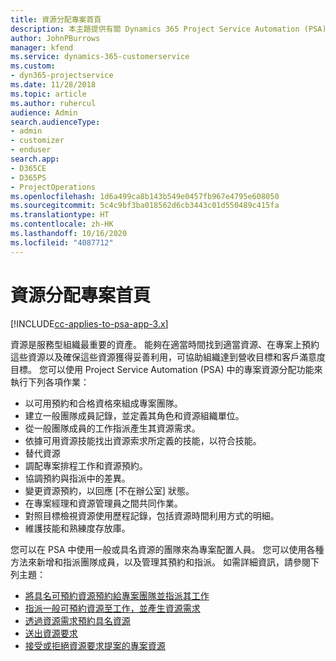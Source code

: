 ```yaml
---
title: 資源分配專案首頁
description: 本主題提供有關 Dynamics 365 Project Service Automation (PSA) 中資源管理功能的資訊。
author: JohnPBurrows
manager: kfend
ms.service: dynamics-365-customerservice
ms.custom:
- dyn365-projectservice
ms.date: 11/28/2018
ms.topic: article
ms.author: ruhercul
audience: Admin
search.audienceType:
- admin
- customizer
- enduser
search.app:
- D365CE
- D365PS
- ProjectOperations
ms.openlocfilehash: 1d6a499ca8b143b549e0457fb967e4795e608050
ms.sourcegitcommit: 5c4c9bf3ba018562d6cb3443c01d550489c415fa
ms.translationtype: HT
ms.contentlocale: zh-HK
ms.lasthandoff: 10/16/2020
ms.locfileid: "4087712"
---
```

# <a name="resourcing-projects-home-page"></a>資源分配專案首頁

[!INCLUDE[cc-applies-to-psa-app-3.x](../includes/cc-applies-to-psa-app-3x.md)]

資源是服務型組織最重要的資產。 能夠在適當時間找到適當資源、在專案上預約這些資源以及確保這些資源獲得妥善利用，可協助組織達到營收目標和客戶滿意度目標。 您可以使用 Project Service Automation (PSA) 中的專案資源分配功能來執行下列各項作業：

- 以可用預約和合格資格來組成專案團隊。
- 建立一般團隊成員記錄，並定義其角色和資源組織單位。
- 從一般團隊成員的工作指派產生其資源需求。
- 依據可用資源技能找出資源索求所定義的技能，以符合技能。
- 替代資源
- 調配專案排程工作和資源預約。
- 協調預約與指派中的差異。
- 變更資源預約，以回應 [不在辦公室] 狀態。
- 在專案經理和資源管理員之間共同作業。
- 對照目標檢視資源使用歷程記錄，包括資源時間利用方式的明細。
- 維護技能和熟練度存放庫。


您可以在 PSA 中使用一般或具名資源的團隊來為專案配置人員。 您可以使用各種方法來新增和指派團隊成員，以及管理其預約和指派。 如需詳細資訊，請參閱下列主題：

- [將具名可預約資源預約給專案團隊並指派其工作](assign-named-bookable-resource.md)
- [指派一般可預約資源至工作，並產生資源需求](assign-generic-bookable-resource.md)
- [透過資源需求預約具名資源](book-named-resource.md)
- [送出資源要求](submit-resource-request.md)
- [接受或拒絕資源要求提案的專案資源](accept-reject-proposed-resource.md)

